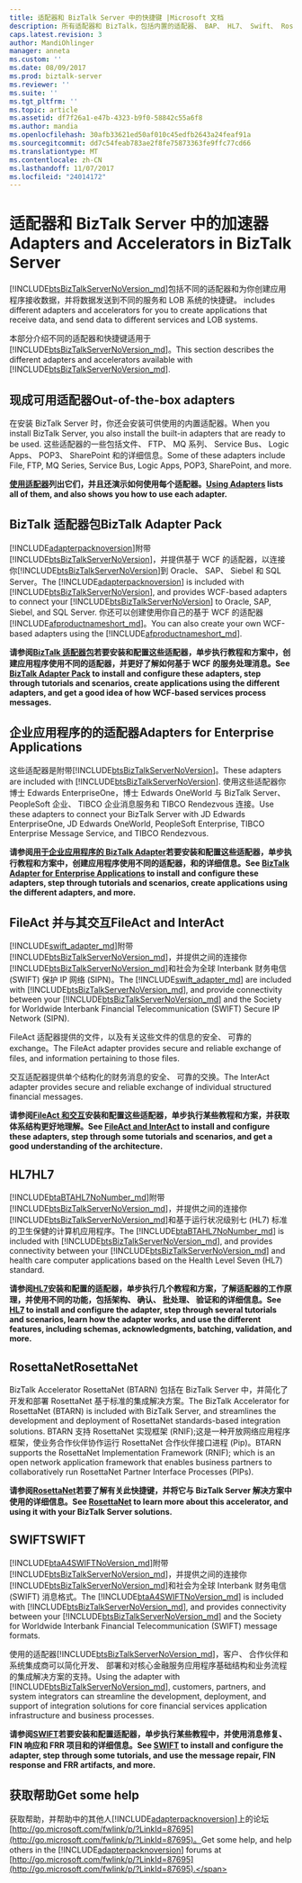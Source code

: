 ```yaml
---
title: 适配器和 BizTalk Server 中的快捷键 |Microsoft 文档
description: 所有适配器和 BizTalk，包括内置的适配器、 BAP、 HL7、 Swift、 RosettaNet、 FileAct 和交互中的加速器概述
caps.latest.revision: 3
author: MandiOhlinger
manager: anneta
ms.custom: ''
ms.date: 08/09/2017
ms.prod: biztalk-server
ms.reviewer: ''
ms.suite: ''
ms.tgt_pltfrm: ''
ms.topic: article
ms.assetid: df7f26a1-e47b-4323-b9f0-58842c55a6f8
ms.author: mandia
ms.openlocfilehash: 30afb33621ed50af010c45edfb2643a24feaf91a
ms.sourcegitcommit: dd7c54feab783ae2f8fe75873363fe9ffc77cd66
ms.translationtype: MT
ms.contentlocale: zh-CN
ms.lasthandoff: 11/07/2017
ms.locfileid: "24014172"
---
```

# <a name="adapters-and-accelerators-in-biztalk-server"></a><span data-ttu-id="c6f4a-103">适配器和 BizTalk Server 中的加速器</span><span class="sxs-lookup"><span data-stu-id="c6f4a-103">Adapters and Accelerators in BizTalk Server</span></span>
 [!INCLUDE[btsBizTalkServerNoVersion_md](../includes/btsbiztalkservernoversion-md.md)]<span data-ttu-id="c6f4a-104">包括不同的适配器和为你创建应用程序接收数据，并将数据发送到不同的服务和 LOB 系统的快捷键。</span><span class="sxs-lookup"><span data-stu-id="c6f4a-104"> includes different adapters and accelerators for you to create applications that receive data, and send data to different services and LOB systems.</span></span> 
 
<span data-ttu-id="c6f4a-105">本部分介绍不同的适配器和快捷键适用于[!INCLUDE[btsBizTalkServerNoVersion_md](../includes/btsbiztalkservernoversion-md.md)]。</span><span class="sxs-lookup"><span data-stu-id="c6f4a-105">This section describes the different adapters and accelerators available with  [!INCLUDE[btsBizTalkServerNoVersion_md](../includes/btsbiztalkservernoversion-md.md)].</span></span> 

## <a name="out-of-the-box-adapters"></a><span data-ttu-id="c6f4a-106">现成可用适配器</span><span class="sxs-lookup"><span data-stu-id="c6f4a-106">Out-of-the-box adapters</span></span>
<span data-ttu-id="c6f4a-107">在安装 BizTalk Server 时，你还会安装可供使用的内置适配器。</span><span class="sxs-lookup"><span data-stu-id="c6f4a-107">When you install BizTalk Server, you also install the built-in adapters that are ready to be used.</span></span> <span data-ttu-id="c6f4a-108">这些适配器的一些包括文件、 FTP、 MQ 系列、 Service Bus、 Logic Apps、 POP3、 SharePoint 和的详细信息。</span><span class="sxs-lookup"><span data-stu-id="c6f4a-108">Some of these adapters include File, FTP, MQ Series, Service Bus, Logic Apps, POP3, SharePoint, and more.</span></span>

<span data-ttu-id="c6f4a-109">**[使用适配器](../core/using-adapters.md)列出它们，并且还演示如何使用每个适配器。**</span><span class="sxs-lookup"><span data-stu-id="c6f4a-109">**[Using Adapters](../core/using-adapters.md) lists all of them, and also shows you how to use each adapter.**</span></span>
 
## <a name="biztalk-adapter-pack"></a><span data-ttu-id="c6f4a-110">BizTalk 适配器包</span><span class="sxs-lookup"><span data-stu-id="c6f4a-110">BizTalk Adapter Pack</span></span>
<span data-ttu-id="c6f4a-111">[!INCLUDE[adapterpacknoversion](../includes/adapterpacknoversion-md.md)]附带[!INCLUDE[btsBizTalkServerNoVersion](../includes/btsbiztalkservernoversion-md.md)]，并提供基于 WCF 的适配器，以连接你[!INCLUDE[btsBizTalkServerNoVersion](../includes/btsbiztalkservernoversion-md.md)]到 Oracle、 SAP、 Siebel 和 SQL Server。</span><span class="sxs-lookup"><span data-stu-id="c6f4a-111">The [!INCLUDE[adapterpacknoversion](../includes/adapterpacknoversion-md.md)] is included with [!INCLUDE[btsBizTalkServerNoVersion](../includes/btsbiztalkservernoversion-md.md)], and provides WCF-based adapters to connect your [!INCLUDE[btsBizTalkServerNoVersion](../includes/btsbiztalkservernoversion-md.md)] to Oracle, SAP, Siebel, and SQL Server.</span></span> <span data-ttu-id="c6f4a-112">你还可以创建使用你自己的基于 WCF 的适配器[!INCLUDE[afproductnameshort_md](../includes/afproductnameshort-md.md)]。</span><span class="sxs-lookup"><span data-stu-id="c6f4a-112">You can also create your own WCF-based adapters using the [!INCLUDE[afproductnameshort_md](../includes/afproductnameshort-md.md)].</span></span> 

<span data-ttu-id="c6f4a-113">**请参阅[BizTalk 适配器包](../adapters-and-accelerators/biztalk-adapter-pack.md)若要安装和配置这些适配器，单步执行教程和方案中，创建应用程序使用不同的适配器，并更好了解如何基于 WCF 的服务处理消息。**</span><span class="sxs-lookup"><span data-stu-id="c6f4a-113">**See [BizTalk Adapter Pack](../adapters-and-accelerators/biztalk-adapter-pack.md) to install and configure these adapters, step through tutorials and scenarios, create applications using the different adapters, and get a good idea of how WCF-based services process messages.**</span></span>

## <a name="adapters-for-enterprise-applications"></a><span data-ttu-id="c6f4a-114">企业应用程序的的适配器</span><span class="sxs-lookup"><span data-stu-id="c6f4a-114">Adapters for Enterprise Applications</span></span>
<span data-ttu-id="c6f4a-115">这些适配器是附带[!INCLUDE[btsBizTalkServerNoVersion](../includes/btsbiztalkservernoversion-md.md)]。</span><span class="sxs-lookup"><span data-stu-id="c6f4a-115">These adapters are included with [!INCLUDE[btsBizTalkServerNoVersion](../includes/btsbiztalkservernoversion-md.md)].</span></span> <span data-ttu-id="c6f4a-116">使用这些适配器你博士 Edwards EnterpriseOne，博士 Edwards OneWorld 与 BizTalk Server、 PeopleSoft 企业、 TIBCO 企业消息服务和 TIBCO Rendezvous 连接。</span><span class="sxs-lookup"><span data-stu-id="c6f4a-116">Use these adapters to connect your BizTalk Server with JD Edwards EnterpriseOne, JD Edwards OneWorld, PeopleSoft Enterprise, TIBCO Enterprise Message Service, and TIBCO Rendezvous.</span></span>

<span data-ttu-id="c6f4a-117">**请参阅[用于企业应用程序的 BizTalk Adapter](biztalk-adapters-for-enterprise-applications.md)若要安装和配置这些适配器，单步执行教程和方案中，创建应用程序使用不同的适配器，和的详细信息。**</span><span class="sxs-lookup"><span data-stu-id="c6f4a-117">**See [BizTalk Adapter for Enterprise Applications](biztalk-adapters-for-enterprise-applications.md) to install and configure these adapters, step through tutorials and scenarios, create applications using the different adapters, and more.**</span></span> 


## <a name="fileact-and-interact"></a><span data-ttu-id="c6f4a-118">FileAct 并与其交互</span><span class="sxs-lookup"><span data-stu-id="c6f4a-118">FileAct and InterAct</span></span>
<span data-ttu-id="c6f4a-119">[!INCLUDE[swift_adapter_md](../includes/swift-adapter-md.md)]附带[!INCLUDE[btsBizTalkServerNoVersion_md](../includes/btsbiztalkservernoversion-md.md)]，并提供之间的连接你[!INCLUDE[btsBizTalkServerNoVersion_md](../includes/btsbiztalkservernoversion-md.md)]和社会为全球 Interbank 财务电信 (SWIFT) 保护 IP 网络 (SIPN)。</span><span class="sxs-lookup"><span data-stu-id="c6f4a-119">The [!INCLUDE[swift_adapter_md](../includes/swift-adapter-md.md)] are included with [!INCLUDE[btsBizTalkServerNoVersion_md](../includes/btsbiztalkservernoversion-md.md)], and provide connectivity between your [!INCLUDE[btsBizTalkServerNoVersion_md](../includes/btsbiztalkservernoversion-md.md)] and the Society for Worldwide Interbank Financial Telecommunication (SWIFT) Secure IP Network (SIPN).</span></span> 

<span data-ttu-id="c6f4a-120">FileAct 适配器提供的文件，以及有关这些文件的信息的安全、 可靠的 exchange。</span><span class="sxs-lookup"><span data-stu-id="c6f4a-120">The FileAct adapter provides secure and reliable exchange of files, and information pertaining to those files.</span></span> 

<span data-ttu-id="c6f4a-121">交互适配器提供单个结构化的财务消息的安全、 可靠的交换。</span><span class="sxs-lookup"><span data-stu-id="c6f4a-121">The InterAct adapter provides secure and reliable exchange of individual structured financial messages.</span></span> 

<span data-ttu-id="c6f4a-122">**请参阅[FileAct 和交互](../adapters-and-accelerators/fileact-interact/microsoft-biztalk-server-fileact-and-interact-adapters-documentation.md)安装和配置这些适配器，单步执行某些教程和方案，并获取体系结构更好地理解。**</span><span class="sxs-lookup"><span data-stu-id="c6f4a-122">**See [FileAct and InterAct](../adapters-and-accelerators/fileact-interact/microsoft-biztalk-server-fileact-and-interact-adapters-documentation.md) to install and configure these adapters, step through some tutorials and scenarios, and get a good understanding of the architecture.**</span></span> 

## <a name="hl7"></a><span data-ttu-id="c6f4a-123">HL7</span><span class="sxs-lookup"><span data-stu-id="c6f4a-123">HL7</span></span>

<span data-ttu-id="c6f4a-124">[!INCLUDE[btaBTAHL7NoNumber_md](../includes/btabtahl7nonumber-md.md)]附带[!INCLUDE[btsBizTalkServerNoVersion_md](../includes/btsbiztalkservernoversion-md.md)]，并提供之间的连接你[!INCLUDE[btsBizTalkServerNoVersion_md](../includes/btsbiztalkservernoversion-md.md)]和基于运行状况级别七 (HL7) 标准的卫生保健的计算机应用程序。</span><span class="sxs-lookup"><span data-stu-id="c6f4a-124">The [!INCLUDE[btaBTAHL7NoNumber_md](../includes/btabtahl7nonumber-md.md)] is included with [!INCLUDE[btsBizTalkServerNoVersion_md](../includes/btsbiztalkservernoversion-md.md)], and provides connectivity between your [!INCLUDE[btsBizTalkServerNoVersion_md](../includes/btsbiztalkservernoversion-md.md)] and health care computer applications based on the Health Level Seven (HL7) standard.</span></span>

<span data-ttu-id="c6f4a-125">**请参阅[HL7](../adapters-and-accelerators/accelerator-hl7/microsoft-biztalk-accelerator-for-hl7-documentation.md)安装和配置的适配器，单步执行几个教程和方案，了解适配器的工作原理，并使用不同的功能，包括架构、 确认、 批处理、 验证和的详细信息。**</span><span class="sxs-lookup"><span data-stu-id="c6f4a-125">**See [HL7](../adapters-and-accelerators/accelerator-hl7/microsoft-biztalk-accelerator-for-hl7-documentation.md) to install and configure the adapter, step through several tutorials and scenarios, learn how the adapter works, and use the different features, including schemas, acknowledgments, batching, validation, and more.**</span></span>

## <a name="rosettanet"></a><span data-ttu-id="c6f4a-126">RosettaNet</span><span class="sxs-lookup"><span data-stu-id="c6f4a-126">RosettaNet</span></span>
<span data-ttu-id="c6f4a-127">BizTalk Accelerator RosettaNet (BTARN) 包括在 BizTalk Server 中，并简化了开发和部署 RosettaNet 基于标准的集成解决方案。</span><span class="sxs-lookup"><span data-stu-id="c6f4a-127">The BizTalk Accelerator for RosettaNet (BTARN) is included with BizTalk Server, and streamlines the development and deployment of RosettaNet standards-based integration solutions.</span></span> <span data-ttu-id="c6f4a-128">BTARN 支持 RosettaNet 实现框架 (RNIF);这是一种开放网络应用程序框架，使业务合作伙伴协作运行 RosettaNet 合作伙伴接口进程 (Pip)。</span><span class="sxs-lookup"><span data-stu-id="c6f4a-128">BTARN supports the RosettaNet Implementation Framework (RNIF); which is an open network application framework that enables business partners to collaboratively run RosettaNet Partner Interface Processes (PIPs).</span></span> 

<span data-ttu-id="c6f4a-129">**请参阅[RosettaNet](../adapters-and-accelerators/accelerator-rosettanet/microsoft-biztalk-accelerator-for-rosettanet-documentation.md)若要了解有关此快捷键，并将它与 BizTalk Server 解决方案中使用的详细信息。**</span><span class="sxs-lookup"><span data-stu-id="c6f4a-129">**See [RosettaNet](../adapters-and-accelerators/accelerator-rosettanet/microsoft-biztalk-accelerator-for-rosettanet-documentation.md) to learn more about this accelerator, and using it with your BizTalk Server solutions.**</span></span> 

## <a name="swift"></a><span data-ttu-id="c6f4a-130">SWIFT</span><span class="sxs-lookup"><span data-stu-id="c6f4a-130">SWIFT</span></span>
<span data-ttu-id="c6f4a-131">[!INCLUDE[btaA4SWIFTNoVersion_md](../includes/btaa4swiftnoversion-md.md)]附带[!INCLUDE[btsBizTalkServerNoVersion_md](../includes/btsbiztalkservernoversion-md.md)]，并提供之间的连接你[!INCLUDE[btsBizTalkServerNoVersion_md](../includes/btsbiztalkservernoversion-md.md)]和社会为全球 Interbank 财务电信 (SWIFT) 消息格式。</span><span class="sxs-lookup"><span data-stu-id="c6f4a-131">The [!INCLUDE[btaA4SWIFTNoVersion_md](../includes/btaa4swiftnoversion-md.md)] is included with [!INCLUDE[btsBizTalkServerNoVersion_md](../includes/btsbiztalkservernoversion-md.md)], and provides connectivity between your [!INCLUDE[btsBizTalkServerNoVersion_md](../includes/btsbiztalkservernoversion-md.md)] and the Society for Worldwide Interbank Financial Telecommunication (SWIFT) message formats.</span></span>

<span data-ttu-id="c6f4a-132">使用的适配器[!INCLUDE[btsBizTalkServerNoVersion_md](../includes/btsbiztalkservernoversion-md.md)]，客户、 合作伙伴和系统集成商可以简化开发、 部署和对核心金融服务应用程序基础结构和业务流程的集成解决方案的支持。</span><span class="sxs-lookup"><span data-stu-id="c6f4a-132">Using the adapter with [!INCLUDE[btsBizTalkServerNoVersion_md](../includes/btsbiztalkservernoversion-md.md)], customers, partners, and system integrators can streamline the development, deployment, and support of integration solutions for core financial services application infrastructure and business processes.</span></span>

<span data-ttu-id="c6f4a-133">**请参阅[SWIFT](../adapters-and-accelerators/accelerator-swift/microsoft-biztalk-accelerator-for-swift-documentation.md)若要安装和配置适配器，单步执行某些教程中，并使用消息修复、 FIN 响应和 FRR 项目和的详细信息。**</span><span class="sxs-lookup"><span data-stu-id="c6f4a-133">**See [SWIFT](../adapters-and-accelerators/accelerator-swift/microsoft-biztalk-accelerator-for-swift-documentation.md) to install and configure the adapter, step through some tutorials, and use the message repair, FIN response and FRR artifacts, and more.**</span></span>

## <a name="get-some-help"></a><span data-ttu-id="c6f4a-134">获取帮助</span><span class="sxs-lookup"><span data-stu-id="c6f4a-134">Get some help</span></span> 
<span data-ttu-id="c6f4a-135">获取帮助，并帮助中的其他人[!INCLUDE[adapterpacknoversion](../includes/adapterpacknoversion-md.md)]上的论坛[http://go.microsoft.com/fwlink/p/?LinkId=87695](http://go.microsoft.com/fwlink/p/?LinkId=87695)。</span><span class="sxs-lookup"><span data-stu-id="c6f4a-135">Get some help, and help others in the [!INCLUDE[adapterpacknoversion](../includes/adapterpacknoversion-md.md)] forums at [http://go.microsoft.com/fwlink/p/?LinkId=87695](http://go.microsoft.com/fwlink/p/?LinkId=87695).</span></span>